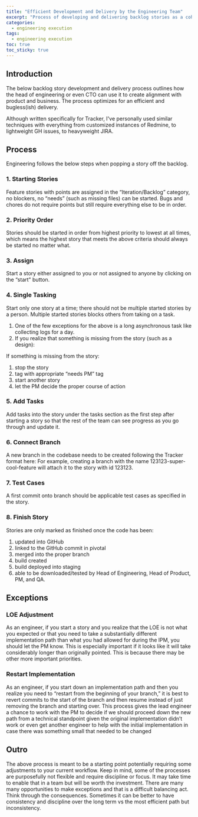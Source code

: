 ```yaml
---
title: "Efficient Development and Delivery by the Engineering Team" 
excerpt: "Process of developing and delivering backlog stories as a cohesive and efficient engineering team"
categories:
  - engineering execution
tags:
  - engineering execution
toc: true
toc_sticky: true
---
```

## Introduction
The below backlog story development and delivery process outlines how the head of engineering or even CTO can use it to create alignment with product and business. The process optimizes for an efficient and bugless(ish) delivery.

Although written specifically for Tracker, I've personally used similar techniques with everything from customized instances of Redmine, to lightweight GH issues, to heavyweight JIRA.

## Process
Engineering follows the below steps when popping a story off the backlog.
### 1. Starting Stories
Feature stories with points are assigned in the “Iteration/Backlog” category, no blockers, no “needs” (such as missing files) can be started. Bugs and chores do not require points but still require everything else to be in order.
### 2. Priority Order
Stories should be started in order from highest priority to lowest at all times, which means the highest story that meets the above criteria should always be started no matter what.
### 3. Assign
Start a story either assigned to you or not assigned to anyone by clicking on the “start" button.
### 4. Single Tasking
Start only one story at a time; there should not be multiple started stories by a person. Multiple started stories blocks others from taking on a task.

1. One of the few exceptions for the above is a long asynchronous task like collecting logs for a day.
2. If you realize that something is missing from the story (such as a design):

If something is missing from the story:
1. stop the story
2. tag with appropriate “needs PM” tag
3. start another story 
4. let the PM decide the proper course of action

### 5. Add Tasks
Add tasks into the story under the tasks section as the first step after starting a story so that the rest of the team can see progress as you go through and update it.
### 6. Connect Branch
A new branch in the codebase needs to be created following the Tracker format here: For example, creating a branch with the name 123123-super-cool-feature will attach it to the story with id 123123.
### 7. Test Cases
A first commit onto branch should be applicable test cases as specified in the story.
### 8. Finish Story
Stories are only marked as finished once the code has been:

1. updated into GitHub
2. linked to the GitHub commit in pivotal
3. merged into the proper branch
4. build created
5. build deployed into staging
6. able to be downloaded/tested by Head of Engineering, Head of Product, PM, and QA.
## Exceptions
### LOE Adjustment
As an engineer, if you start a story and you realize that the LOE is not what you expected or that you need to take a substantially different implementation path than what you had allowed for during the IPM, you should let the PM know. This is especially important if it looks like it will take considerably longer than originally pointed. This is because there may be other more important priorities.
### Restart Implementation
As an engineer, if you start down an implementation path and then you realize you need to “restart from the beginning of your branch,” it is best to revert commits to the start of the branch and then resume instead of just removing the branch and starting over. This process gives the lead engineer a chance to work with the PM to decide if we should proceed down the new path from a technical standpoint given the original implementation didn’t work or even get another engineer to help with the initial implementation in case there was something small that needed to be changed

## Outro
The above process is meant to be a starting point potentially requiring some adjustments to your current workflow. Keep in mind, some of the processes are purposefully not flexible and require discipline or focus. It may take time to enable that in a team but will be worth the investment.
There are many many opportunities to make exceptions and that is a difficult balancing act. Think through the consequences. Sometimes it can be better to have consistency and discipline over the long term vs the most efficient path but inconsistency.